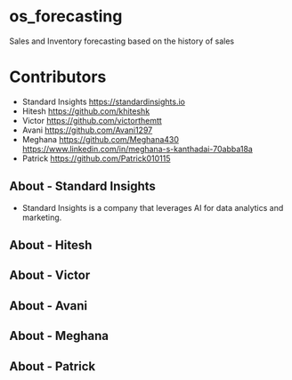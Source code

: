 # os_forecasting
Sales and Inventory forecasting based on the history of sales

# Contributors 

- Standard Insights https://standardinsights.io
- Hitesh https://github.com/khiteshk
- Victor https://github.com/victorthemtt
- Avani https://github.com/Avani1297
- Meghana https://github.com/Meghana430 https://www.linkedin.com/in/meghana-s-kanthadai-70abba18a
- Patrick  https://github.com/Patrick010115

## About - Standard Insights
- Standard Insights is a company that leverages AI for data analytics and marketing.
## About - Hitesh
## About - Victor
## About - Avani
## About - Meghana
## About - Patrick
